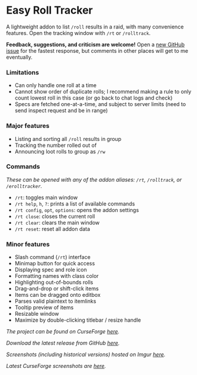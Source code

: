 # Easy Roll Tracker

A lightweight addon to list `/roll` results in a raid,
with many convenience features. Open the tracking window
with `/rt` or `/rolltrack`.

**Feedback, suggestions, and criticism are welcome!**
Open a [new GitHub issue][5] for the fastest response,
but comments in other places will get to me eventually.

### Limitations
- Can only handle one roll at a time
- Cannot show order of duplicate rolls; I recommend
making a rule to only count lowest roll in this case
(or go back to chat logs and check)
- Specs are fetched one-at-a-time, and subject to server
limits (need to send inspect request and be in range)

### Major features

- Listing and sorting all `/roll` results in group
- Tracking the number rolled out of
- Announcing loot rolls to group as `/rw`

### Commands

*These can be opened with any of the addon aliases:*
*`/rt`, `/rolltrack`, or `/erolltracker`.*

- `/rt`: toggles main window
- `/rt help`, `h`, `?`: prints a list of available commands
- `/rt config`, `opt`, `options`: opens the addon settings
- `/rt close`: closes the current roll
- `/rt clear`: clears the main window
- `/rt reset`: reset all addon data

### Minor features

- Slash command (`/rt`) interface
- Minimap button for quick access
- Displaying spec and role icon
- Formatting names with class color
- Highlighting out-of-bounds rolls
- Drag-and-drop or shift-click items
- Items can be dragged onto editbox
- Parses valid plaintext to itemlinks
- Tooltip preview of items
- Resizable window
- Maximize by double-clicking titlebar / resize handle

*The project can be found on CurseForge [here][1].*

*Download the latest release from GitHub [here][2].*

*Screenshots (including historical versions) hosted*
*on Imgur [here][3].*

*Latest CurseForge screenshots are [here][4].*

[1]: https://www.curseforge.com/wow/addons/easy-roll-tracker
[2]: https://github.com/ErythroGuild/EasyRollTracker/releases/latest
[3]: https://imgur.com/a/AZu9CpG
[4]: https://www.curseforge.com/wow/addons/easy-roll-tracker/screenshots
[5]: https://github.com/ErythroGuild/EasyRollTracker/issues/new
